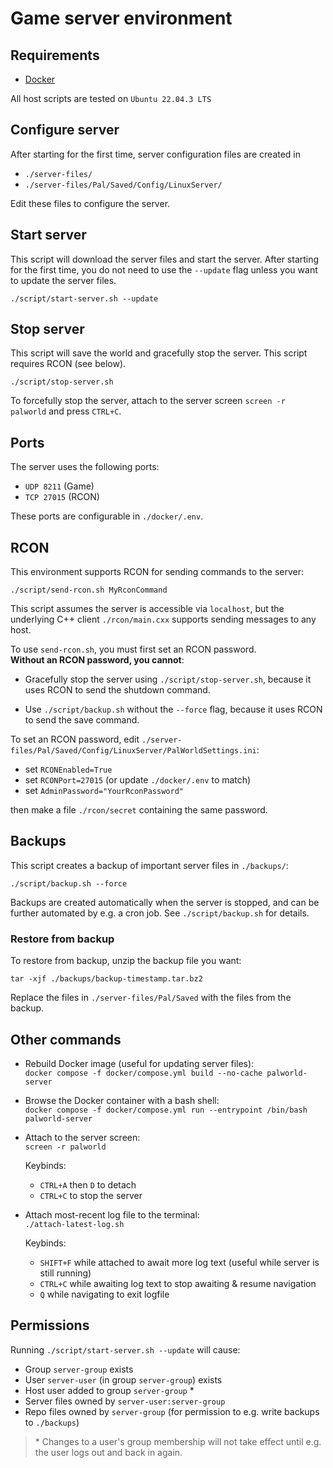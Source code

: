 # Game server environment

## Requirements

- [Docker](https://docs.docker.com/get-docker/)

All host scripts are tested on `Ubuntu 22.04.3 LTS`

## Configure server

After starting for the first time, server configuration files are created in

- `./server-files/`
- `./server-files/Pal/Saved/Config/LinuxServer/`

Edit these files to configure the server.

## Start server

This script will download the server files and start the server. After starting
for the first time, you do not need to use the `--update` flag unless you want
to update the server files.

`./script/start-server.sh --update`

## Stop server

This script will save the world and gracefully stop the server.
This script requires RCON (see below).

`./script/stop-server.sh`

To forcefully stop the server, attach to the server screen `screen -r palworld`
and press `CTRL+C`.

## Ports

The server uses the following ports:

- `UDP 8211` (Game)
- `TCP 27015` (RCON)

These ports are configurable in `./docker/.env`.

## RCON

This environment supports RCON for sending commands to the server:

`./script/send-rcon.sh MyRconCommand`

This script assumes the server is accessible via `localhost`, but the
underlying C++ client `./rcon/main.cxx` supports sending messages to any host.

To use `send-rcon.sh`, you must first set an RCON password.  
**Without an RCON password, you cannot**:

- Gracefully stop the server using `./script/stop-server.sh`,
  because it uses RCON to send the shutdown command.

- Use `./script/backup.sh` without the `--force` flag, because it uses RCON to
  send the save command.

To set an RCON password, edit `./server-files/Pal/Saved/Config/LinuxServer/PalWorldSettings.ini`:

- set `RCONEnabled=True`
- set `RCONPort=27015` (or update `./docker/.env` to match)
- set `AdminPassword="YourRconPassword"`

then make a file `./rcon/secret` containing the same password.

## Backups

This script creates a backup of important server files in `./backups/`:

`./script/backup.sh --force`

Backups are created automatically when the server is stopped, and can
be further automated by e.g. a cron job. See `./script/backup.sh` for details.

### Restore from backup

To restore from backup, unzip the backup file you want:

`tar -xjf ./backups/backup-timestamp.tar.bz2`

Replace the files in `./server-files/Pal/Saved` with the files from the backup.

## Other commands

- Rebuild Docker image (useful for updating server files):  
  `docker compose -f docker/compose.yml build --no-cache palworld-server`

- Browse the Docker container with a bash shell:  
  `docker compose -f docker/compose.yml run --entrypoint /bin/bash palworld-server`

- Attach to the server screen:  
  `screen -r palworld`

  Keybinds:
  - `CTRL+A` then `D` to detach
  - `CTRL+C` to stop the server

<!-- line break -->

- Attach most-recent log file to the terminal:  
  `./attach-latest-log.sh`

  Keybinds:
  - `SHIFT+F` while attached to await more log text (useful while server is
              still running)
  - `CTRL+C` while awaiting log text to stop awaiting & resume navigation
  - `Q` while navigating to exit logfile

## Permissions

Running `./script/start-server.sh --update` will cause:

- Group `server-group` exists
- User `server-user` (in group `server-group`) exists
- Host user added to group `server-group` *
- Server files owned by `server-user:server-group`
- Repo files owned by `server-group` (for permission to e.g. write backups to `./backups`)

> \* Changes to a user's group membership will not take effect until e.g. the
> user logs out and back in again.
